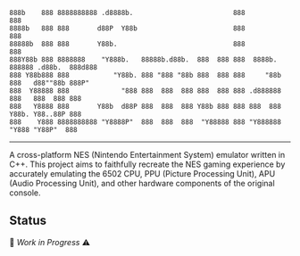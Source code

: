 ```
888b    888 8888888888 .d8888b.                         888          888                    
8888b   888 888       d88P  Y88b                        888          888                    
88888b  888 888       Y88b.                             888          888                    
888Y88b 888 8888888    "Y888b.   88888b.d88b.  888  888 888  8888b.  888888 .d88b.  888d888 
888 Y88b888 888           "Y88b. 888 "888 "88b 888  888 888     "88b 888   d88""88b 888P"   
888  Y88888 888             "888 888  888  888 888  888 888 .d888888 888   888  888 888     
888   Y8888 888       Y88b  d88P 888  888  888 Y88b 888 888 888  888 Y88b. Y88..88P 888     
888    Y888 8888888888 "Y8888P"  888  888  888  "Y88888 888 "Y888888  "Y888 "Y88P"  888     
```
-----------
A cross-platform NES (Nintendo Entertainment System) emulator written in C++. This project aims to faithfully recreate the NES gaming experience by accurately emulating the 6502 CPU, PPU (Picture Processing Unit), APU (Audio Processing Unit), and other hardware components of the original console.
                                                                                        
## Status

:construction: *Work in Progress* :warning:
